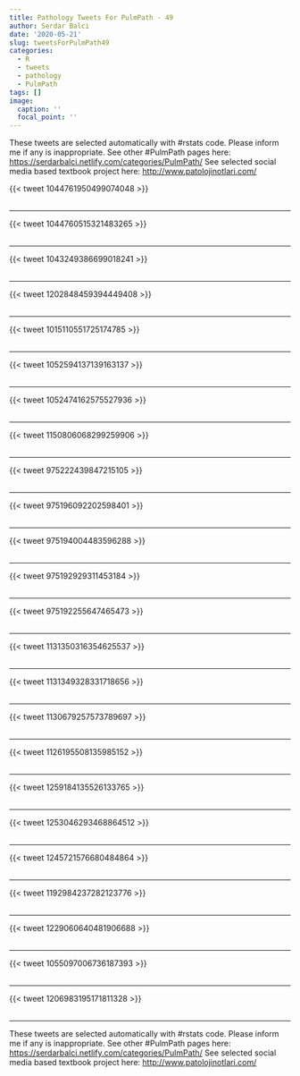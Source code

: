 ```yaml
---
title: Pathology Tweets For PulmPath - 49
author: Serdar Balci
date: '2020-05-21'
slug: tweetsForPulmPath49
categories:
  - R
  - tweets
  - pathology
  - PulmPath
tags: []
image:
  caption: ''
  focal_point: ''
---
```



These tweets are selected automatically with #rstats code. Please inform me if any is inappropriate.
See other #PulmPath pages here: https://serdarbalci.netlify.com/categories/PulmPath/ 
See selected social media based textbook project here: http://www.patolojinotlari.com/

{{< tweet 1044761950499074048 >}}
<br>
<br>
<hr>
{{< tweet 1044760515321483265 >}}
<br>
<br>
<hr>
{{< tweet 1043249386699018241 >}}
<br>
<br>
<hr>
{{< tweet 1202848459394449408 >}}
<br>
<br>
<hr>
{{< tweet 1015110551725174785 >}}
<br>
<br>
<hr>
{{< tweet 1052594137139163137 >}}
<br>
<br>
<hr>
{{< tweet 1052474162575527936 >}}
<br>
<br>
<hr>
{{< tweet 1150806068299259906 >}}
<br>
<br>
<hr>
{{< tweet 975222439847215105 >}}
<br>
<br>
<hr>
{{< tweet 975196092202598401 >}}
<br>
<br>
<hr>
{{< tweet 975194004483596288 >}}
<br>
<br>
<hr>
{{< tweet 975192929311453184 >}}
<br>
<br>
<hr>
{{< tweet 975192255647465473 >}}
<br>
<br>
<hr>
{{< tweet 1131350316354625537 >}}
<br>
<br>
<hr>
{{< tweet 1131349328331718656 >}}
<br>
<br>
<hr>
{{< tweet 1130679257573789697 >}}
<br>
<br>
<hr>
{{< tweet 1126195508135985152 >}}
<br>
<br>
<hr>
{{< tweet 1259184135526133765 >}}
<br>
<br>
<hr>
{{< tweet 1253046293468864512 >}}
<br>
<br>
<hr>
{{< tweet 1245721576680484864 >}}
<br>
<br>
<hr>
{{< tweet 1192984237282123776 >}}
<br>
<br>
<hr>
{{< tweet 1229060640481906688 >}}
<br>
<br>
<hr>
{{< tweet 1055097006736187393 >}}
<br>
<br>
<hr>
{{< tweet 1206983195171811328 >}}
<br>
<br>
<hr>


These tweets are selected automatically with #rstats code. Please inform me if any is inappropriate.
See other #PulmPath pages here: https://serdarbalci.netlify.com/categories/PulmPath/ 
See selected social media based textbook project here: http://www.patolojinotlari.com/
